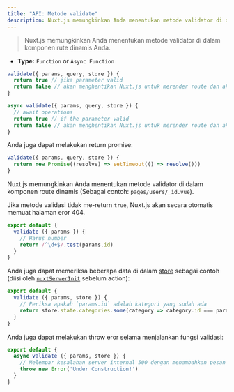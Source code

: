 ```yaml
---
title: "API: Metode validate"
description: Nuxt.js memungkinkan Anda menentukan metode validator di dalam komponen rute dinamis Anda.
---
```


> Nuxt.js memungkinkan Anda menentukan metode validator di dalam komponen rute dinamis Anda.

- **Type:** `Function` or `Async Function`

```js
validate({ params, query, store }) {
  return true // jika parameter valid
  return false // akan menghentikan Nuxt.js untuk merender route dan akan menampilkan halaman eror
}
```

```js
async validate({ params, query, store }) {
  // await operations
  return true // if the parameter valid
  return false // akan menghentikan Nuxt.js untuk merender route dan akan menampilkan halaman eror
}
```

Anda juga dapat melakukan return promise:

```js
validate({ params, query, store }) {
  return new Promise((resolve) => setTimeout(() => resolve()))
}
```

Nuxt.js memungkinkan Anda menentukan metode validator di dalam komponen route dinamis (Sebagai contoh: `pages/users/_id.vue`).

Jika metode validasi tidak me-return `true`, Nuxt.js akan secara otomatis memuat halaman eror 404.

```js
export default {
  validate ({ params }) {
    // Harus number
    return /^\d+$/.test(params.id)
  }
}
```

Anda juga dapat memeriksa beberapa data di dalam [store](/guide/vuex-store) sebagai contoh (diisi oleh [`nuxtServerInit`](/guide/vuex-store#the-nuxtserverinit-action) sebelum action):

```js
export default {
  validate ({ params, store }) {
    // Periksa apakah `params.id` adalah kategori yang sudah ada
    return store.state.categories.some(category => category.id === params.id)
  }
}
```

Anda juga dapat melakukan throw eror selama menjalankan fungsi validasi:

```js
export default {
  async validate ({ params, store }) {
    // Melempar kesalahan server internal 500 dengan menambahkan pesan khusus
    throw new Error('Under Construction!')
  }
}
```
